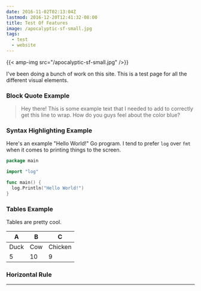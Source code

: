 ```yaml
---
date: 2016-11-02T02:13:04Z
lastmod: 2016-12-20T12:41:32-08:00
title: Test Of Features
image: /apocalyptic-sf-small.jpg
tags:
  - test
  - website
---
```


{{< amp-img src="/apocalyptic-sf-small.jpg" />}}

I've been doing a bunch of work on this site. This is a test page for all the
different visual elements.

### Block Quote Example

> Hey there! This is some example text that I needed to add to correctly get
> this line to wrap. How do you guys feel about the color blue?

### Syntax Highlighting Example

Here's an example "Hello World!" Go program. I tend to prefer `log` over `fmt`
when it comes to printing things to the screen.

```go
package main

import "log"

func main() {
  log.Println("Hello World!")
}
```

### Tables Example

Tables are pretty cool.

 A    | B   | C
 ---- | --- | ---
 Duck | Cow | Chicken
 5    | 10  | 9

### Horizontal Rule

----
